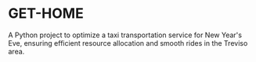 # GET-HOME
A Python project to optimize a taxi transportation service for New Year's Eve, ensuring efficient resource allocation and smooth rides in the Treviso area.
